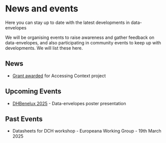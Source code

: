 # News and events
Here you can stay up to date with the latest developments in data-envelopes

We will be organising events to raise awareness and gather feedback on data-envelopes, and also participating in community events to keep up with developments. We will list these here.

## News
* [Grant awarded](https://www.huygens.knaw.nl/en/project-access-to-context-awarded-e-rihs-grant/) for Accessing Context project 

## Upcoming Events
* [DHBenelux 2025](https://2025.dhbenelux.org) - Data-envelopes poster presentation

## Past Events
* Datasheets for DCH workshop - Europeana Working Group - 19th March 2025
